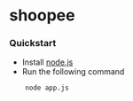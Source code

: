 # shoopee

### Quickstart
- Install [node.js](http://nodejs.org)
- Run the following command

```
	node app.js
```
